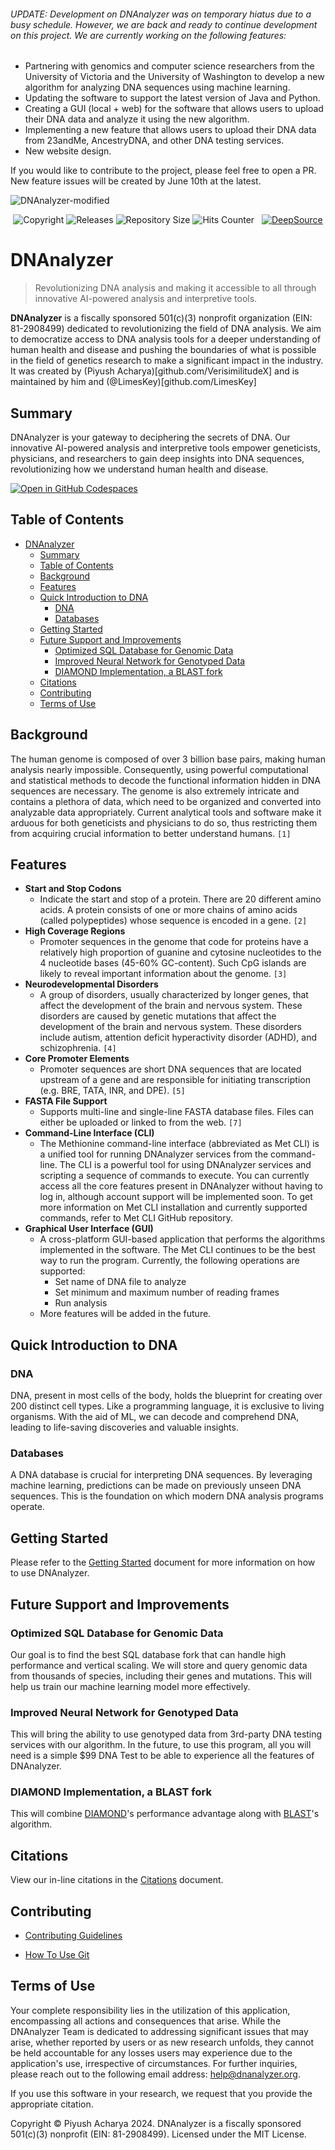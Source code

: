 ###### UPDATE: Development on DNAnalyzer was on temporary hiatus due to a busy schedule. However, we are back and ready to continue development on this project. We are currently working on the following features:

- Partnering with genomics and computer science researchers from the University of Victoria and the University of Washington to develop a new algorithm for analyzing DNA sequences using machine learning.
- Updating the software to support the latest version of Java and Python.
- Creating a GUI (local + web) for the software that allows users to upload their DNA data and analyze it using the new algorithm.
- Implementing a new feature that allows users to upload their DNA data from 23andMe, AncestryDNA, and other DNA testing services.
- New website design.

If you would like to contribute to the project, please feel free to open a PR. New feature issues will be created by June 10th at the latest.

![DNAnalyzer-modified](https://user-images.githubusercontent.com/96280466/221687615-698969a1-8d39-4278-aa92-8f713625f165.png)


<p align=center><img src="https://img.shields.io/badge/copyright-2024-blue" alt="Copyright"> <img src="https://img.shields.io/github/v/release/VERISIMILITUDEX/DNAnalyzer" alt="Releases"> <img src="https://img.shields.io/github/repo-size/VerisimilitudeX/DNAnalyzer" alt="Repository Size"> <img src="https://hits.dwyl.com/verisimilitudeX/DNAnalyzer.svg?style=flat" alt="Hits Counter">  <img src="https://github.com/VerisimilitudeX/DNAnalyzer/actions/workflows/gradle.yml/badge.svg" alt=""> 
<a href="https://discord.gg/X3YCvGf2Ug"><img src="https://img.shields.io/discord/1033196198816915516" alt=""></a>
<a href="https://deepsource.io/gh/VerisimilitudeX/DNAnalyzer/?ref=repository-badge}"><img src="https://deepsource.io/gh/VerisimilitudeX/DNAnalyzer.svg/?label=active+issues&amp;show_trend=true&amp;token=9NBX3zsf0IZ3Nii3AApiX1Wa" alt="DeepSource" title="DeepSource"></a></p>

# DNAnalyzer

>Revolutionizing DNA analysis and making it accessible to all through innovative AI-powered analysis and interpretive tools.

<!--<a href="https://www.producthunt.com/posts/dnanalyzer?utm_source=badge-featured&utm_medium=badge&utm_souce=badge-dnanalyzer" target="_blank"><img src="https://api.producthunt.com/widgets/embed-image/v1/featured.svg?post_id=401710&theme=dark" alt="DNAnalyzer - Revolutionizing&#0032;AI&#0045;powered&#0032;accessible&#0032;DNA&#0032;analysis | Product Hunt" style="width: 250px; height: 54px;" width="250" height="54" /></a>-->

**DNAnalyzer** is a fiscally sponsored 501(c)(3) nonprofit organization (EIN: 81-2908499) dedicated to revolutionizing the field of DNA analysis. We aim to democratize access to DNA analysis tools for a deeper understanding of human health and disease and pushing the boundaries of what is possible in the field of genetics research to make a significant impact in the industry. It was created by (Piyush Acharya)[github.com/VerisimilitudeX] and is maintained by him and (@LimesKey)[github.com/LimesKey] 

## Summary
DNAnalyzer is your gateway to deciphering the secrets of DNA. Our innovative AI-powered analysis and interpretive tools empower geneticists, physicians, and researchers to gain deep insights into DNA sequences, revolutionizing how we understand human health and disease.

[![Open in GitHub Codespaces](https://github.com/codespaces/badge.svg)](https://github.com/codespaces/new?hide_repo_select=true&ref=main&repo=519909104&machine=largePremiumLinux&location=WestUs&skip_quickstart=true&geo=UsWest)

## Table of Contents

- [DNAnalyzer](#dnanalyzer)
  - [Summary](#summary)
  - [Table of Contents](#table-of-contents)
  - [Background](#background)
  - [Features](#features)
  - [Quick Introduction to DNA](#quick-introduction-to-dna)
    - [DNA](#dna)
    - [Databases](#databases)
  - [Getting Started](#getting-started)
  - [Future Support and Improvements](#future-support-and-improvements)
    - [Optimized SQL Database for Genomic Data](#optimized-sql-database-for-genomic-data)
    - [Improved Neural Network for Genotyped Data](#improved-neural-network-for-genotyped-data)
    - [DIAMOND Implementation, a BLAST fork](#diamond-implementation-a-blast-fork)
  - [Citations](#citations)
  - [Contributing](#contributing)
  - [Terms of Use](#terms-of-use)


## <a name="background"></a>Background

The human genome is composed of over 3 billion base pairs, making human analysis nearly impossible. Consequently, using powerful computational and statistical methods to decode the functional information hidden in DNA sequences are necessary. The genome is also extremely intricate and contains a plethora of data, which need to be organized and converted into analyzable data appropriately. Current analytical tools and software make it arduous for both geneticists and physicians to do so, thus restricting them from acquiring crucial information to better understand humans. `[1]`

## <a name="features"></a>Features

* **Start and Stop Codons**
  * Indicate the start and stop of a protein. There are 20 different amino acids. A protein consists of one or more chains of amino acids (called polypeptides) whose sequence is encoded in a gene. `[2]`
* **High Coverage Regions**
  * Promoter sequences in the genome that code for proteins have a relatively high proportion of guanine and cytosine nucleotides to the 4 nucleotide bases (45-60% GC-content). Such CpG islands are likely to reveal important information about the genome. `[3]`
* **Neurodevelopmental Disorders**
  * A group of disorders, usually characterized by longer genes, that affect the development of the brain and nervous
                        system. These disorders are caused by genetic mutations that affect the development of the
                        brain and nervous system. These disorders include autism, attention deficit hyperactivity
                        disorder (ADHD), and schizophrenia. `[4]`
* **Core Promoter Elements**
  * Promoter sequences are short DNA sequences that are located upstream of a gene and are responsible for initiating transcription (e.g. BRE, TATA, INR, and DPE). `[5]`
* **FASTA File Support**
  * Supports multi-line and single-line FASTA database files. Files can either be uploaded or linked to from the web. `[7]`
* **Command-Line Interface (CLI)**
  * The Methionine command-line interface (abbreviated as Met CLI) is a unified tool for running DNAnalyzer services from the command-line. The CLI is a powerful tool for using DNAnalyzer services and scripting a sequence of commands to execute. You can currently access all the core features present in DNAnalyzer without having to log in, although account support will be implemented soon. To get more information on Met CLI installation and currently supported commands, refer to Met CLI GitHub repository.
* **Graphical User Interface (GUI)**
  * A cross-platform GUI-based application that performs the algorithms implemented in the software. The Met CLI continues to be the best way to run the program. Currently, the following operations are supported:
    * Set name of DNA file to analyze
    * Set minimum and maximum number of reading frames
    * Run analysis
  * More features will be added in the future.

## <a name="quick-introduction-to-dna"></a>Quick Introduction to DNA

### <a name="dna"></a>DNA

DNA, present in most cells of the body, holds the blueprint for creating over 200 distinct cell types. Like a programming language, it is exclusive to living organisms. With the aid of ML, we can decode and comprehend DNA, leading to life-saving discoveries and valuable insights.

### <a name="databases"></a>Databases

A DNA database is crucial for interpreting DNA sequences. By leveraging machine learning, predictions can be made on previously unseen DNA sequences. This is the foundation on which modern DNA analysis programs operate.

## <a name="getting-started"></a>Getting Started

Please refer to the [Getting Started](docs/getting-started.md) document for more information on how to use DNAnalyzer.

## Future Support and Improvements

### Optimized SQL Database for Genomic Data
 
Our goal is to find the best SQL database fork that can handle high performance and vertical scaling. We will store and query genomic data from thousands of species, including their genes and mutations. This will help us train our machine learning model more effectively.

### Improved Neural Network for Genotyped Data

This will bring the ability to use genotyped data from 3rd-party DNA testing services with our algorithm. In the future, to use this program, all you will need is a simple $99 DNA Test to be able to experience all the features of DNAnalyzer.

### DIAMOND Implementation, a BLAST fork

This will combine [DIAMOND](https://github.com/bbuchfink/diamond)'s performance advantage along with [BLAST](https://blast.ncbi.nlm.nih.gov/Blast.cgi")'s algorithm.

## Citations

View our in-line citations in the [Citations](docs/citations.md) document.

## Contributing

* [Contributing Guidelines](./docs/contributing/Contribution_Guidelines.md)

* [How To Use Git](./docs/contributing/CONTRIBUTING.md)

## Terms of Use

Your complete responsibility lies in the utilization of this application, encompassing all actions and consequences that arise. While the DNAnalyzer Team is dedicated to addressing significant issues that may arise, whether reported by users or as new research unfolds, they cannot be held accountable for any losses users may experience due to the application's use, irrespective of circumstances. For further inquiries, please reach out to the following email address: help@dnanalyzer.org.

If you use this software in your research, we request that you provide the appropriate citation.

Copyright © Piyush Acharya 2024. DNAnalyzer is a fiscally sponsored 501(c)(3) nonprofit (EIN: 81-2908499). Licensed under the MIT License.
